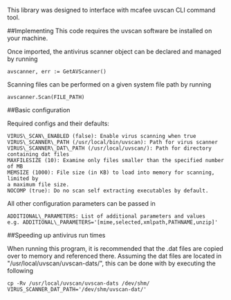 This library was designed to interface with mcafee uvscan CLI command tool.

##Implementing
This code requires the uvscan software be installed on your machine.

Once imported, the antivirus scanner object can be declared and managed by
running
```
avscanner, err := GetAVScanner()
```

Scanning files can be performed on a given system file path by running
```
avscanner.Scan(FILE_PATH)
```

##Basic configuration

Required configs and their defaults:
```
VIRUS\_SCAN\_ENABLED (false): Enable virus scanning when true
VIRUS\_SCANNER\_PATH (/usr/local/bin/uvscan): Path for virus scanner
VIRUS\_SCANNER\_DAT\_PATH (/usr/local/uvscan/): Path for directory containing dat files
MAXFILESIZE (10): Examine only files smaller than the specified number of MB
MEMSIZE (1000): File size (in KB) to load into memory for scanning, limited by
a maximum file size.
NOCOMP (true): Do no scan self extracting executables by default.
```

All other configuration parameters can be passed in 
```
ADDITIONAL\_PARAMETERS: List of additional parameters and values
e.g. ADDITIONAL\_PARAMETERS='[mime,selected,xmlpath,PATHNAME,unzip]'
```

##Speeding up antivirus run times

When running this program, it is recommended that the .dat files are copied
over to memory and referenced there. Assuming the dat files are located in
"/usr/local/uvscan/uvscan-dats/",  this can be done with by executing the
following
```
cp -Rv /usr/local/uvscan/uvscan-dats /dev/shm/
VIRUS_SCANNER_DAT_PATH='/dev/shm/uvscan-dat/'
```
